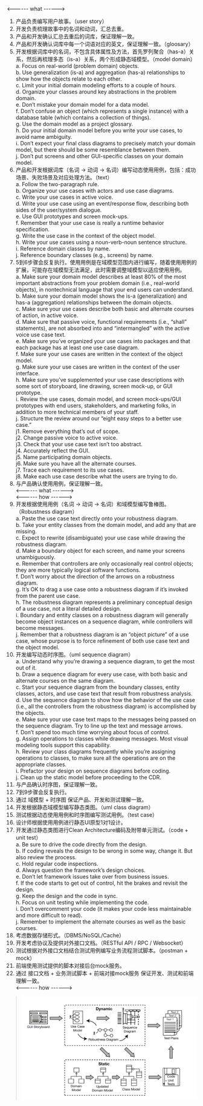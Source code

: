 <------ what ------>
1. 产品负责编写用户故事。（user story）
2. 开发负责梳理故事中的名词和动词，汇总去重。
3. 产品和开发确认汇总去重后的词库，保证理解一致。
4. 产品和开发确认词库中每一个词语对应的英文，保证理解一致。（gloosary）
5. 开发根据词库中的名词，不包含具体属性及方法，首先罗列聚合（has-a）关系，然后再梳理多态（is-a）关系，两个形成静态域模型。（model domain）   
    a. Focus on real-world (problem domain) objects.  
    b. Use generalization (is-a) and aggregation (has-a) relationships to show how the objects relate to each other.   
    c. Limit your initial domain modeling efforts to a couple of hours.  
    d. Organize your classes around key abstractions in the problem domain.   
    e. Don’t mistake your domain model for a data model.   
    f. Don’t confuse an object (which represents a single instance) with a database table (which contains a collection of things).   
    g. Use the domain model as a project glossary.   
    h. Do your initial domain model before you write your use cases, to avoid name ambiguity.   
    i. Don’t expect your final class diagrams to precisely match your domain model, but there should be some resemblance between them.   
    j. Don’t put screens and other GUI-specific classes on your domain model.   
6. 产品和开发根据词库（名词 -> 动词 -> 名词）编写动态使用用例，包括：成功场景、失败场景及对应处理方法。（text）   
    a. Follow the two-paragraph rule.  
    b. Organize your use cases with actors and use case diagrams.  
    c. Write your use cases in active voice.   
    d. Write your use case using an event/response flow, describing both sides of the user/system dialogue.   
    e. Use GUI prototypes and screen mock-ups.   
    f. Remember that your use case is really a runtime behavior specification.   
    g. Write the use case in the context of the object model.   
    h. Write your use cases using a noun-verb-noun sentence structure.   
    i. Reference domain classes by name.   
    j. Reference boundary classes (e.g., screens) by name.   
7. 5到6步骤会反复执行。使用用例是在域模型范围内进行编写，随着使用用例的扩展，可能存在域模型无法满足，此时需要调整域模型以适应使用用例。   
    a. Make sure your domain model describes at least 80% of the most important abstractions from your problem domain (i.e., real-world objects), in nontechnical language that your end users can understand.   
    b. Make sure your domain model shows the is-a (generalization) and has-a (aggregation) relationships between the domain objects.   
    c. Make sure your use cases describe both basic and alternate courses of action, in active voice.   
    d. Make sure that passive voice, functional requirements (i.e., “shall” statements), are not absorbed into and “intermangled” with the active voice use case text.    
    e. Make sure you’ve organized your use cases into packages and that each package has at least one use case diagram.   
    f. Make sure your use cases are written in the context of the object model.     
    g. Make sure your use cases are written in the context of the user interface.     
    h. Make sure you’ve supplemented your use case descriptions with some sort of storyboard, line drawing, screen mock-up, or GUI prototype.   
    i. Review the use cases, domain model, and screen mock-ups/GUI prototypes with end users, stakeholders, and marketing folks, in addition to more technical members of your staff.   
    j. Structure the review around our “eight easy steps to a better use case.”     
        j1. Remove everything that’s out of scope.   
        j2. Change passive voice to active voice.   
        j3. Check that your use case text isn’t too abstract.   
        j4. Accurately reflect the GUI.   
        j5. Name participating domain objects.   
        j6. Make sure you have all the alternate courses.   
        j7. Trace each requirement to its use cases.   
        j8. Make each use case describe what the users are trying to do.   
8. 与产品确认使用用例，保证理解一致。   
<------ what ------>   
<------ how ------>   
9. 开发根据使用用例（名词 -> 动词 -> 名词）和域模型编写鲁棒图。（Robustness diagram）   
    a. Paste the use case text directly onto your robustness diagram.   
    b. Take your entity classes from the domain model, and add any that are missing.   
    c. Expect to rewrite (disambiguate) your use case while drawing the robustness diagram.   
    d. Make a boundary object for each screen, and name your screens unambiguously.   
    e. Remember that controllers are only occasionally real control objects; they are more typically logical software functions.   
    f. Don’t worry about the direction of the arrows on a robustness diagram.   
    g. It’s OK to drag a use case onto a robustness diagram if it’s invoked from the parent use case.   
    h. The robustness diagram represents a preliminary conceptual design of a use case, not a literal detailed design.   
    i. Boundary and entity classes on a robustness diagram will generally become object instances on a sequence diagram, while controllers will become messages.   
    j. Remember that a robustness diagram is an “object picture” of a use case, whose purpose is to force refinement of both use case text and the object model.   
9. 开发编写动态时序图。（uml sequence diagram）   
    a. Understand why you’re drawing a sequence diagram, to get the most out of it.   
    b. Draw a sequence diagram for every use case, with both basic and alternate courses on the same diagram.   
    c. Start your sequence diagram from the boundary classes, entity classes, actors, and use case text that result from robustness analysis.   
    d. Use the sequence diagram to show how the behavior of the use case (i.e., all the controllers from the robustness diagram) is accomplished by the objects.   
    e. Make sure your use case text maps to the messages being passed on the sequence diagram. Try to line up the text and message arrows.   
    f. Don’t spend too much time worrying about focus of control.   
    g. Assign operations to classes while drawing messages. Most visual modeling tools support this capability.   
    h. Review your class diagrams frequently while you’re assigning operations to classes, to make sure all the operations are on the appropriate classes.   
    i. Prefactor your design on sequence diagrams before coding.   
    j. Clean up the static model before proceeding to the CDR.   
10. 与产品确认时序图，保证理解一致。   
11. 7到9步骤会反复执行。   
12. 通过 域模型 + 时序图 保证产品、开发和测试理解一致。   
13. 开发根据静态域模型编写静态类图。（uml class diagram）   
14. 测试根据动态使用用例和时序图编写测试用例。（test case）   
15. 设计师根据使用用例进行静态UI原型1对1设计。     
16. 开发通过静态类图进行Clean Architecture编码及附带单元测试。（code + unit test）   
    a. Be sure to drive the code directly from the design.   
    b. If coding reveals the design to be wrong in some way, change it. But also review the process.   
    c. Hold regular code inspections.   
    d. Always question the framework’s design choices.   
    e. Don’t let framework issues take over from business issues.   
    f. If the code starts to get out of control, hit the brakes and revisit the design.   
    g. Keep the design and the code in sync.   
    h. Focus on unit testing while implementing the code.   
    i. Don’t overcomment your code (it makes your code less maintainable and more difficult to read).   
    j. Remember to implement the alternate courses as well as the basic courses.   
17. 考虑数据存储形式。（DBMS/NoSQL/Cache）   
18. 开发考虑协议及提供对外接口文档。（RESTful API / RPC / Websocket）   
19. 测试根据对外接口文档结合测试用例编写业务流程测试脚本。（postman + mock）   
20. 前端使用测试提供的脚本对接后台mock服务。   
21. 通过 接口文档 + 业务测试脚本 + 前端对接mock服务 保证开发、测试和前端理解一致。   
<------ how ------>

> ![](img/ICONIX.png)


